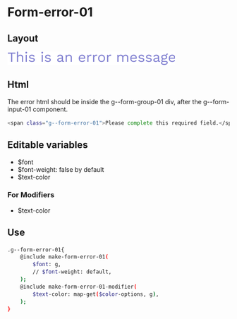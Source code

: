 # Form-error-01

## Layout

![alt text][error-01]

[error-01]: /src/img/global-components/form-fields/error-01.png

## Html

The error html should be inside the g--form-group-01 div, after the g--form-input-01 component.

```sh
<span class="g--form-error-01">Please complete this required field.</span>
```

## Editable variables

- $font
- $font-weight: false by default
- $text-color

### For Modifiers

- $text-color

## Use

```sh
.g--form-error-01{
    @include make-form-error-01(
        $font: g,
        // $font-weight: default,
    );
    @include make-form-error-01-modifier(
        $text-color: map-get($color-options, g),
    );
}
```